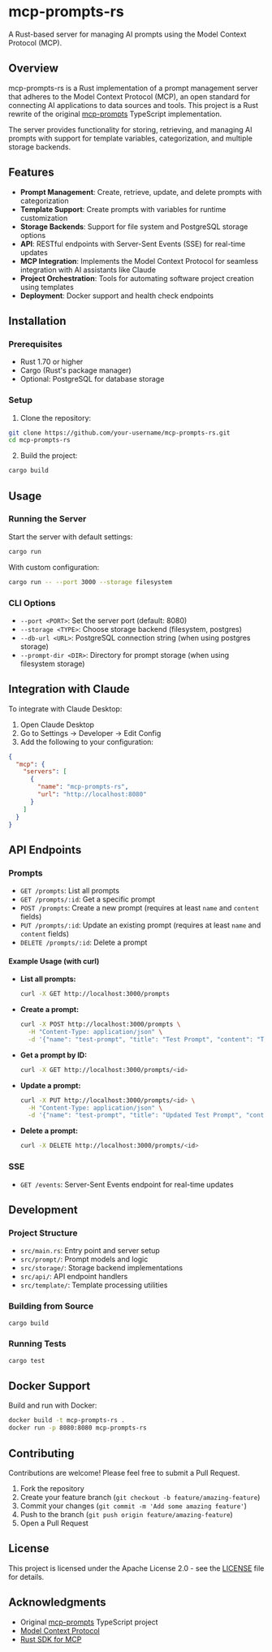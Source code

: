 # mcp-prompts-rs

A Rust-based server for managing AI prompts using the Model Context Protocol (MCP).

## Overview

mcp-prompts-rs is a Rust implementation of a prompt management server that adheres to the Model Context Protocol (MCP), an open standard for connecting AI applications to data sources and tools. This project is a Rust rewrite of the original [mcp-prompts](https://github.com/sparesparrow/mcp-prompts) TypeScript implementation.

The server provides functionality for storing, retrieving, and managing AI prompts with support for template variables, categorization, and multiple storage backends.

## Features

- **Prompt Management**: Create, retrieve, update, and delete prompts with categorization
- **Template Support**: Create prompts with variables for runtime customization
- **Storage Backends**: Support for file system and PostgreSQL storage options
- **API**: RESTful endpoints with Server-Sent Events (SSE) for real-time updates
- **MCP Integration**: Implements the Model Context Protocol for seamless integration with AI assistants like Claude
- **Project Orchestration**: Tools for automating software project creation using templates
- **Deployment**: Docker support and health check endpoints

## Installation

### Prerequisites

- Rust 1.70 or higher
- Cargo (Rust's package manager)
- Optional: PostgreSQL for database storage

### Setup

1. Clone the repository:

```bash
git clone https://github.com/your-username/mcp-prompts-rs.git
cd mcp-prompts-rs
```

2. Build the project:

```bash
cargo build
```

## Usage

### Running the Server

Start the server with default settings:

```bash
cargo run
```

With custom configuration:

```bash
cargo run -- --port 3000 --storage filesystem
```

### CLI Options

- `--port <PORT>`: Set the server port (default: 8080)
- `--storage <TYPE>`: Choose storage backend (filesystem, postgres)
- `--db-url <URL>`: PostgreSQL connection string (when using postgres storage)
- `--prompt-dir <DIR>`: Directory for prompt storage (when using filesystem storage)

## Integration with Claude

To integrate with Claude Desktop:

1. Open Claude Desktop
2. Go to Settings → Developer → Edit Config
3. Add the following to your configuration:

```json
{
  "mcp": {
    "servers": [
      {
        "name": "mcp-prompts-rs",
        "url": "http://localhost:8080"
      }
    ]
  }
}
```

## API Endpoints

### Prompts

- `GET /prompts`: List all prompts
- `GET /prompts/:id`: Get a specific prompt
- `POST /prompts`: Create a new prompt (requires at least `name` and `content` fields)
- `PUT /prompts/:id`: Update an existing prompt (requires at least `name` and `content` fields)
- `DELETE /prompts/:id`: Delete a prompt

#### Example Usage (with curl)

- **List all prompts:**
  ```bash
  curl -X GET http://localhost:3000/prompts
  ```
- **Create a prompt:**
  ```bash
  curl -X POST http://localhost:3000/prompts \
    -H "Content-Type: application/json" \
    -d '{"name": "test-prompt", "title": "Test Prompt", "content": "This is a test prompt."}'
  ```
- **Get a prompt by ID:**
  ```bash
  curl -X GET http://localhost:3000/prompts/<id>
  ```
- **Update a prompt:**
  ```bash
  curl -X PUT http://localhost:3000/prompts/<id> \
    -H "Content-Type: application/json" \
    -d '{"name": "test-prompt", "title": "Updated Test Prompt", "content": "This is an updated test prompt."}'
  ```
- **Delete a prompt:**
  ```bash
  curl -X DELETE http://localhost:3000/prompts/<id>
  ```

### SSE

- `GET /events`: Server-Sent Events endpoint for real-time updates

## Development

### Project Structure

- `src/main.rs`: Entry point and server setup
- `src/prompt/`: Prompt models and logic
- `src/storage/`: Storage backend implementations
- `src/api/`: API endpoint handlers
- `src/template/`: Template processing utilities

### Building from Source

```bash
cargo build
```

### Running Tests

```bash
cargo test
```

## Docker Support

Build and run with Docker:

```bash
docker build -t mcp-prompts-rs .
docker run -p 8080:8080 mcp-prompts-rs
```

## Contributing

Contributions are welcome! Please feel free to submit a Pull Request.

1. Fork the repository
2. Create your feature branch (`git checkout -b feature/amazing-feature`)
3. Commit your changes (`git commit -m 'Add some amazing feature'`)
4. Push to the branch (`git push origin feature/amazing-feature`)
5. Open a Pull Request

## License

This project is licensed under the Apache License 2.0 - see the [LICENSE](LICENSE) file for details.

## Acknowledgments

- Original [mcp-prompts](https://github.com/sparesparrow/mcp-prompts) TypeScript project
- [Model Context Protocol](https://github.com/modelcontextprotocol)
- [Rust SDK for MCP](https://github.com/modelcontextprotocol/rust-sdk)

